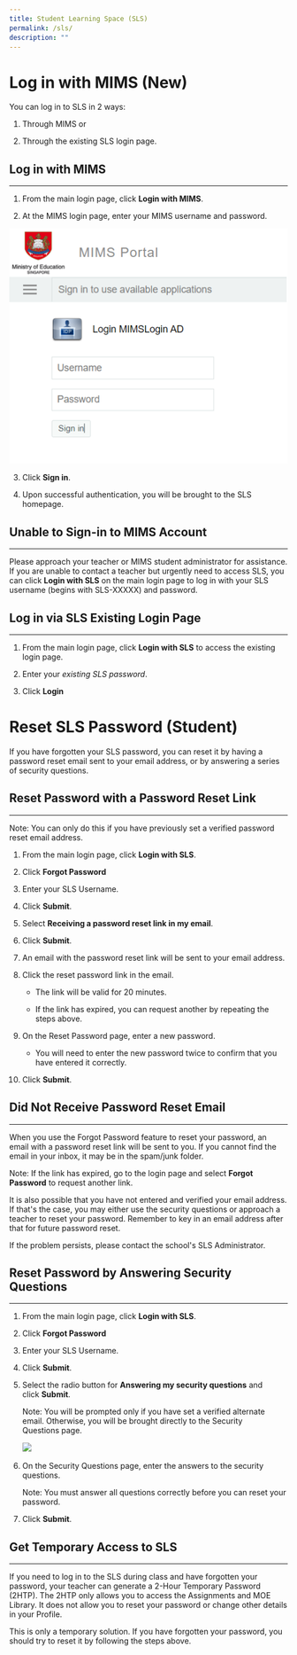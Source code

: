 ```yaml
---
title: Student Learning Space (SLS)
permalink: /sls/
description: ""
---
```

Log in with MIMS (New)
======================

You can log in to SLS in 2 ways:

1.  Through MIMS or
    
2.  Through the existing SLS login page.
    

  

Log in with MIMS 
---------------------------------------------------

* * *

1.  From the main login page, click **Login with MIMS**.
    
2.  At the MIMS login page, enter your MIMS username and password.
    

![](/images/sls1.png)

3.  Click **Sign in**.
    
4.  Upon successful authentication, you will be brought to the SLS homepage.
    

  

Unable to Sign-in to MIMS Account
---------------------------------

* * *

Please approach your teacher or MIMS student administrator for assistance. If you are unable to contact a teacher but urgently need to access SLS, you can click **Login with SLS** on the main login page to log in with your SLS username (begins with SLS-XXXXX) and password.

  

Log in via SLS Existing Login Page
----------------------------------

* * *

1.  From the main login page, click **Login with SLS** to access the existing login page.
    
2.  Enter your _existing SLS password_.
    
3.  Click **Login**


Reset SLS Password (Student)
============================

If you have forgotten your SLS password, you can reset it by having a password reset email sent to your email address, or by answering a series of security questions.

Reset Password with a Password Reset Link
-----------------------------------------

* * *

Note: You can only do this if you have previously set a verified password reset email address.

1.  From the main login page, click **Login with SLS**.
    
2.  Click **Forgot Password**
    
3.  Enter your SLS Username.
    
4.  Click **Submit**.
    
5.  Select **Receiving a password reset link in my email**.
    
6.  Click **Submit**.
    
7.  An email with the password reset link will be sent to your email address.
    
8.  Click the reset password link in the email.
    
    *   The link will be valid for 20 minutes.
        
    *   If the link has expired, you can request another by repeating the steps above.
        
9.  On the Reset Password page, enter a new password.
    
    *   You will need to enter the new password twice to confirm that you have entered it correctly.
        
10.  Click **Submit**.
    

  

Did Not Receive Password Reset Email
------------------------------------

* * *

When you use the Forgot Password feature to reset your password, an email with a password reset link will be sent to you. If you cannot find the email in your inbox, it may be in the spam/junk folder.

Note: If the link has expired, go to the login page and select **Forgot Password** to request another link.

It is also possible that you have not entered and verified your email address. If that's the case, you may either use the security questions or approach a teacher to reset your password. Remember to key in an email address after that for future password reset.

If the problem persists, please contact the school's SLS Administrator.

  

Reset Password by Answering Security Questions
----------------------------------------------

* * *

1.  From the main login page, click **Login with SLS**.
    
2.  Click **Forgot Password**
    
3.  Enter your SLS Username.
    
4.  Click **Submit**.
    
5.  Select the radio button for **Answering my security questions** and click **Submit**.
    
    Note: You will be prompted only if you have set a verified alternate email. Otherwise, you will be brought directly to the Security Questions page.
    
    ![](https://www.learning.moe.edu.sg/sls/media/images/UpdatedAssets/2Teacher/TSPStudentPwResetMethod.png)
    
6.  On the Security Questions page, enter the answers to the security questions.
    
    Note: You must answer all questions correctly before you can reset your password.
    
7.  Click **Submit**.
    

  

Get Temporary Access to SLS
---------------------------

* * *

If you need to log in to the SLS during class and have forgotten your password, your teacher can generate a 2-Hour Temporary Password (2HTP). The 2HTP only allows you to access the Assignments and MOE Library. It does not allow you to reset your password or change other details in your Profile.

This is only a temporary solution. If you have forgotten your password, you should try to reset it by following the steps above.